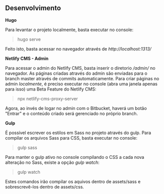 ## Desenvolvimento

**Hugo**

Para levantar o projeto localmente, basta executar no console:

> hugo serve

Feito isto, basta acessar no navegador através de *http://localhost:1313/*

**Netlify CMS - Admin**

Para acessar o admin do Netlify CMS, basta inserir o diretorio */admin/* no navegador.
As páginas criadas através do admin são enviadas para o branch master através de commits automaticamente. Para criar páginas no admin *localmente*, é preciso executar no console (abra uma janela apenas para isso) uma Beta Feature do Netlify CMS:

> npx netlify-cms-proxy-server

Agora, ao invés de logar no admin com o Bitbucket, haverá um botão "Entrar" e o conteúdo criado será gerenciado no próprio branch.

**Gulp**

É possível escrever os estilos em Sass no projeto através do gulp. Para compilar os arquivos Sass para CSS, basta executar no console:

> gulp sass

Para manter o gulp ativo no console compilando o CSS a cada nova alteração no Sass, existe a opção *gulp watch*:

> gulp watch

Estes comandos irão compilar os aquivos dentro de assets/sass e sobrescrevê-los dentro de assets/css.
